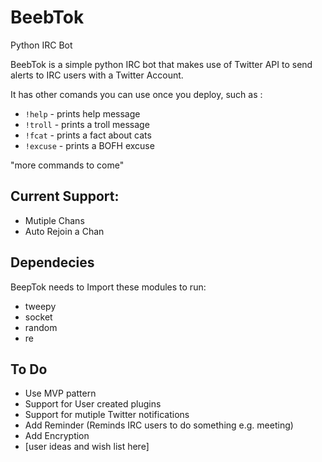 # BeebTok
Python IRC Bot 

BeebTok is a simple python IRC bot that makes use of Twitter API to send alerts to IRC users with a Twitter Account.

It has other comands you can use once you deploy, such as : 

* `!help` - prints help message
* `!troll` - prints a troll message
* `!fcat` - prints a fact about cats
* `!excuse` - prints a BOFH excuse

"more commands to come"

## Current Support:
- Mutiple Chans
- Auto Rejoin a Chan

## Dependecies
BeepTok needs to Import these modules to run:

- tweepy
- socket
- random
- re

## To Do

- Use MVP pattern
- Support for User created plugins
- Support for mutiple Twitter notifications
- Add Reminder (Reminds IRC users to do something e.g. meeting)
- Add Encryption
- [user ideas and wish list here]
